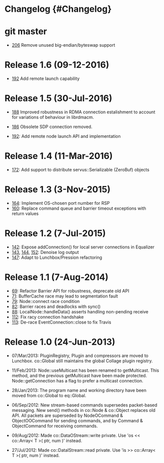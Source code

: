 # Changelog {#Changelog}

# git master

* [206](https://github.com/Eyescale/Collage/pull/206)
  Remove unused big-endian/byteswap support

# Release 1.6 (09-12-2016)

* [192](https://github.com/Eyescale/Collage/pull/192)
  Add remote launch capability

# Release 1.5 (30-Jul-2016)

* [188](https://github.com/Eyescale/Collage/pull/188)
  Improved robustness in RDMA connection estalishment to account for variations
  of behaviour in librdmacm.
* [186](https://github.com/Eyescale/Collage/pull/186)
  Obsolete SDP connection removed.

* [192](https://github.com/Eyescale/Collage/pull/192):
  Add remote node launch API and implementation

# Release 1.4 (11-Mar-2016)

* [172](https://github.com/Eyescale/Collage/pull/172):
  Add support to distribute servus::Serializable (ZeroBuf) objects

# Release 1.3 (3-Nov-2015)

* [164](https://github.com/Eyescale/Collage/pull/164): Implement
  OS-chosen port number for RSP
* [160](https://github.com/Eyescale/Collage/pull/160): Replace command
  queue and barrier timeout exceptions with return values

# Release 1.2 (7-Jul-2015)

* [142](https://github.com/Eyescale/Collage/pull/142): Expose addConnection()
  for local server connections in Equalizer
* [143](https://github.com/Eyescale/Collage/pull/143),
  [144](https://github.com/Eyescale/Collage/pull/144),
  [152](https://github.com/Eyescale/Collage/pull/152): Denoise log output
* [147](https://github.com/Eyescale/Collage/pull/147): Adapt to
  Lunchbox/Pression refactoring

# Release 1.1 (7-Aug-2014)

* [69](https://github.com/Eyescale/Collage/pull/69): Refactor Barrier API for
  robustness, deprecate old API
* [71](https://github.com/Eyescale/Collage/issues/71): BufferCache race may lead
  to segmentation fault
* [79](https://github.com/Eyescale/Collage/issues/79): Node::connect race
  condition
* [82](https://github.com/Eyescale/Collage/issues/82): Barrier races and
  deadlocks with sync()
* [88](https://github.com/Eyescale/Collage/issues/88): LocalNode::handleData()
  asserts handling non-pending receive
* [112](https://github.com/Eyescale/Collage/pull/112): Fix racy connection
  handshake
* [113](https://github.com/Eyescale/Collage/pull/113): De-race
  EventConnection::close to fix Travis

# Release 1.0 (24-Jun-2013)

* 07/Mar/2013: PluginRegistry, Plugin and compressors are moved to
  Lunchbox.  co::Global still maintains the global Collage plugin
  registry.

* 11/Feb/2013: Node::useMulticast has been renamed to getMulticast. This
  method, and the previous getMulticast have been made protected.
  Node::getConnection has a flag to prefer a multicast connection.

* 28/Jan/2013: The program name and working directory have been moved
  from co::Global to eq::Global.

* 06/Sep/2012: New stream-based commands supersedes packet-based
  messaging. New send() methods in co::Node & co::Object replaces old
  API. All packets are superseded by NodeOCommand & ObjectOOCommand for
  sending commands, and by Command & ObjectCommand for receiving
  commands.

* 09/Aug/2012: Made co::DataOStream::write private. Use 'os <<
  co::Array< T >( ptr, num )' instead.

* 27/Jul/2012: Made co::DataIStream::read private. Use 'is >> co::Array<
  T >( ptr, num )' instead.

